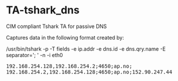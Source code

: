 # TA-tshark_dns
CIM compliant Tshark TA for passive DNS


Captures data in the following format created by:

/usr/bin/tshark -p -T fields -e ip.addr -e dns.id -e dns.qry.name  -E separator='; ' -n -i eth0

<pre>
192.168.254.128,192.168.254.2;4650;ap.no;
192.168.254.2,192.168.254.128;4650;ap.no;152.90.247.44
</pre>
